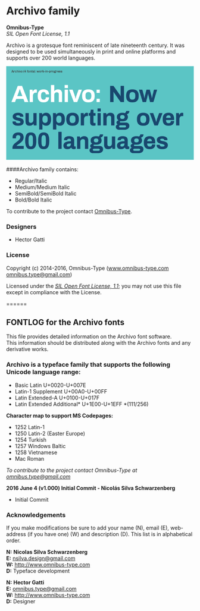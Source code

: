 # Archivo family

**Omnibus-Type**  
*SIL Open Font License, 1.1*

Archivo is a grotesque font reminiscent of late nineteenth century. It was designed to be used simultaneously in print and online platforms and supports over 200 world languages.

![Sample of Archivo Family.](./documentation/Archivo.png "Archivo")


####Archivo family contains:
* Regular/Italic
* Medium/Medium Italic
* SemiBold/SemiBold Italic
* Bold/Bold Italic

To contribute to the project contact [Omnibus-Type](http://omnibus-type.com/).

### Designers

* Hector Gatti

### License

Copyright (c) 2014-2016, Omnibus-Type (www.omnibus-type.com omnibus.type@gmail.com)

Licensed under the [*SIL Open Font License, 1.1*](http://scripts.sil.org/OFL); you may not use this file except in compliance with the License.

======
## FONTLOG for the Archivo fonts

This file provides detailed information on the Archivo font software.  
This information should be distributed along with the Archivo fonts and any derivative works.

### Archivo is a typeface family that supports the following Unicode language range: 

* Basic Latin 				U+0020-U+007E
* Latin-1 Supplement 		U+00A0-U+00FF
* Latin Extended-A 			U+0100-U+017F
* Latin Extended Additional*	U+1E00-U+1EFF *(111/256)

**Character map to support MS Codepages:**
* 1252 Latin-1
* 1250 Latin-2 (Easter Europe)
* 1254 Turkish
* 1257 Windows Baltic
* 1258 Vietnamese
* Mac Roman

*To contribute to the project contact Omnibus-Type at omnibus.type@gmail.com*

**2016 June 4 (v1.000) Initial Commit - Nicolás Silva Schwarzenberg**

- Initial Commit

### Acknowledgements

If you make modifications be sure to add your name (N), email (E), web-address
(if you have one) (W) and description (D). This list is in alphabetical order.


**N:** **Nicolas Silva Schwarzenberg**  
**E:** nsilva.design@gmail.com  
**W:** http://www.omnibus-type.com  
**D:** Typeface development  

**N:** **Hector Gatti**  
**E:** omnibus.type@gmail.com  
**W:** http://www.omnibus-type.com  
**D:** Designer